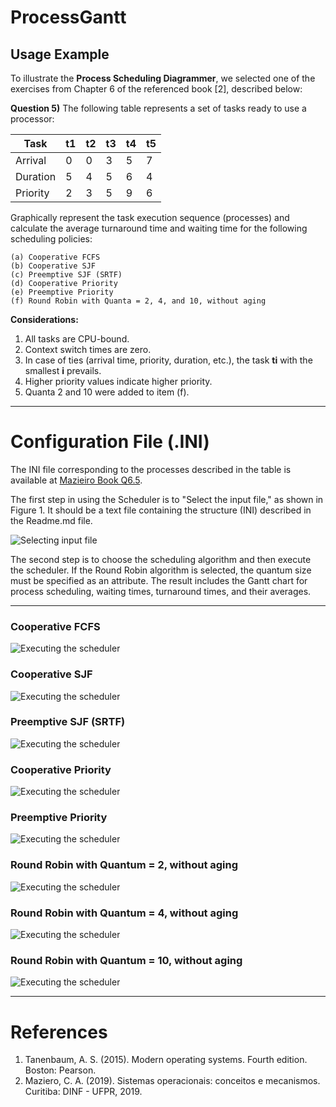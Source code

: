 # ProcessGantt 

## Usage Example

To illustrate the **Process Scheduling Diagrammer**, we selected one of the exercises from Chapter 6 of the referenced book [2], described below:

**Question 5)** The following table represents a set of tasks ready to use a processor:

|Task       | t1 | t2 | t3 | t4 | t5 |
|-----------|----|----|----|----|----|
|Arrival    | 0  | 0  | 3  | 5  | 7  |
|Duration   | 5  | 4  | 5  | 6  | 4  |
|Priority   | 2  | 3  | 5  | 9  | 6  |

Graphically represent the task execution sequence (processes) and calculate the average turnaround time and waiting time for the following scheduling policies:

    (a) Cooperative FCFS
    (b) Cooperative SJF
    (c) Preemptive SJF (SRTF)
    (d) Cooperative Priority
    (e) Preemptive Priority
    (f) Round Robin with Quanta = 2, 4, and 10, without aging

**Considerations:**
1. All tasks are CPU-bound.  
2. Context switch times are zero.  
3. In case of ties (arrival time, priority, duration, etc.), the task **ti** with the smallest **i** prevails.  
4. Higher priority values indicate higher priority.  
5. Quanta 2 and 10 were added to item (f).

---

# Configuration File (.INI)

The INI file corresponding to the processes described in the table is available at [Mazieiro Book Q6.5](Examples/Exemplo04_(Livro_Mazieiro_Q6.5).txt).

The first step in using the Scheduler is to "Select the input file," as shown in Figure 1. It should be a text file containing the structure (INI) described in the Readme.md file.

![Selecting input file](img/Tela_Escalonador_01.png "Figure 1")

The second step is to choose the scheduling algorithm and then execute the scheduler. If the Round Robin algorithm is selected, the quantum size must be specified as an attribute. The result includes the Gantt chart for process scheduling, waiting times, turnaround times, and their averages.

---

### Cooperative FCFS
![Executing the scheduler](img/Q6.5_FCFS.jpg "FCFS")

### Cooperative SJF
![Executing the scheduler](img/Q6.5_SJF.jpg "SJF")

### Preemptive SJF (SRTF)
![Executing the scheduler](img/Q6.5_SRTF.jpg "SRTF")

### Cooperative Priority
![Executing the scheduler](img/Q6.5_PrioC.jpg "PRIO C")

### Preemptive Priority
![Executing the scheduler](img/Q6.5_PrioP.jpg "PRIO P")

### Round Robin with Quantum = 2, without aging
![Executing the scheduler](img/Q6.5_RR_Q2.jpg "Round Robin Quantum = 2")

### Round Robin with Quantum = 4, without aging
![Executing the scheduler](img/Q6.5_RR_Q4.jpg "Round Robin Quantum = 4")

### Round Robin with Quantum = 10, without aging
![Executing the scheduler](img/Q6.5_RR_Q10.jpg "Round Robin Quantum = 10")

---

# References

1. Tanenbaum, A. S. (2015). Modern operating systems. Fourth edition. Boston: Pearson.  
2. Maziero, C. A. (2019). Sistemas operacionais: conceitos e mecanismos. Curitiba: DINF - UFPR, 2019.
